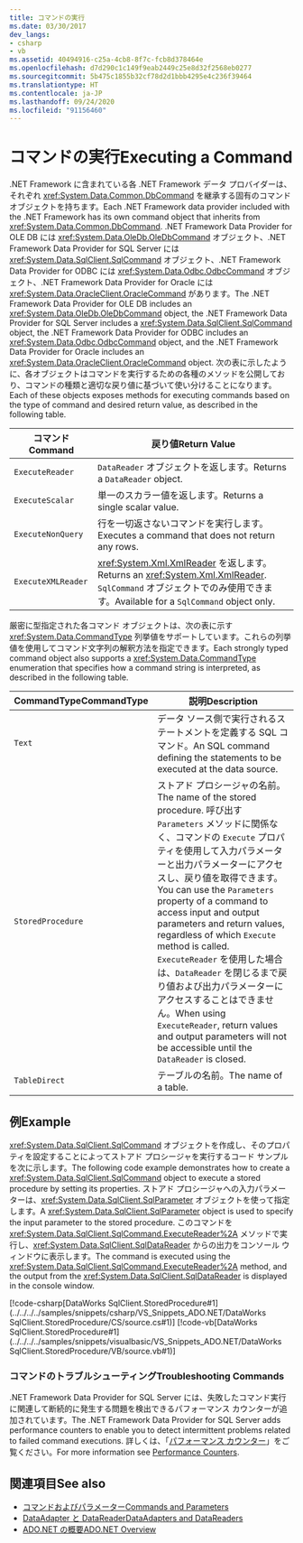 ```yaml
---
title: コマンドの実行
ms.date: 03/30/2017
dev_langs:
- csharp
- vb
ms.assetid: 40494916-c25a-4cb8-8f7c-fcb8d378464e
ms.openlocfilehash: d7d290c1c149f9eab2449c25e8d32f2568eb0277
ms.sourcegitcommit: 5b475c1855b32cf78d2d1bbb4295e4c236f39464
ms.translationtype: HT
ms.contentlocale: ja-JP
ms.lasthandoff: 09/24/2020
ms.locfileid: "91156460"
---
```

# <a name="executing-a-command"></a><span data-ttu-id="c2876-102">コマンドの実行</span><span class="sxs-lookup"><span data-stu-id="c2876-102">Executing a Command</span></span>

<span data-ttu-id="c2876-103">.NET Framework に含まれている各 .NET Framework データ プロバイダーは、それぞれ <xref:System.Data.Common.DbCommand> を継承する固有のコマンド オブジェクトを持ちます。</span><span class="sxs-lookup"><span data-stu-id="c2876-103">Each .NET Framework data provider included with the .NET Framework has its own command object that inherits from <xref:System.Data.Common.DbCommand>.</span></span> <span data-ttu-id="c2876-104">.NET Framework Data Provider for OLE DB には <xref:System.Data.OleDb.OleDbCommand> オブジェクト、.NET Framework Data Provider for SQL Server には <xref:System.Data.SqlClient.SqlCommand> オブジェクト、.NET Framework Data Provider for ODBC には <xref:System.Data.Odbc.OdbcCommand> オブジェクト、.NET Framework Data Provider for Oracle には <xref:System.Data.OracleClient.OracleCommand> があります。</span><span class="sxs-lookup"><span data-stu-id="c2876-104">The .NET Framework Data Provider for OLE DB includes an <xref:System.Data.OleDb.OleDbCommand> object, the .NET Framework Data Provider for SQL Server includes a <xref:System.Data.SqlClient.SqlCommand> object, the .NET Framework Data Provider for ODBC includes an <xref:System.Data.Odbc.OdbcCommand> object, and the .NET Framework Data Provider for Oracle includes an <xref:System.Data.OracleClient.OracleCommand> object.</span></span> <span data-ttu-id="c2876-105">次の表に示したように、各オブジェクトはコマンドを実行するための各種のメソッドを公開しており、コマンドの種類と適切な戻り値に基づいて使い分けることになります。</span><span class="sxs-lookup"><span data-stu-id="c2876-105">Each of these objects exposes methods for executing commands based on the type of command and desired return value, as described in the following table.</span></span>  
  
|<span data-ttu-id="c2876-106">コマンド</span><span class="sxs-lookup"><span data-stu-id="c2876-106">Command</span></span>|<span data-ttu-id="c2876-107">戻り値</span><span class="sxs-lookup"><span data-stu-id="c2876-107">Return Value</span></span>|  
|-------------|------------------|  
|`ExecuteReader`|<span data-ttu-id="c2876-108">`DataReader` オブジェクトを返します。</span><span class="sxs-lookup"><span data-stu-id="c2876-108">Returns a `DataReader` object.</span></span>|  
|`ExecuteScalar`|<span data-ttu-id="c2876-109">単一のスカラー値を返します。</span><span class="sxs-lookup"><span data-stu-id="c2876-109">Returns a single scalar value.</span></span>|  
|`ExecuteNonQuery`|<span data-ttu-id="c2876-110">行を一切返さないコマンドを実行します。</span><span class="sxs-lookup"><span data-stu-id="c2876-110">Executes a command that does not return any rows.</span></span>|  
|`ExecuteXMLReader`|<span data-ttu-id="c2876-111"><xref:System.Xml.XmlReader> を返します。</span><span class="sxs-lookup"><span data-stu-id="c2876-111">Returns an <xref:System.Xml.XmlReader>.</span></span> <span data-ttu-id="c2876-112">`SqlCommand` オブジェクトでのみ使用できます。</span><span class="sxs-lookup"><span data-stu-id="c2876-112">Available for a `SqlCommand` object only.</span></span>|  
  
 <span data-ttu-id="c2876-113">厳密に型指定された各コマンド オブジェクトは、次の表に示す <xref:System.Data.CommandType> 列挙値をサポートしています。これらの列挙値を使用してコマンド文字列の解釈方法を指定できます。</span><span class="sxs-lookup"><span data-stu-id="c2876-113">Each strongly typed command object also supports a <xref:System.Data.CommandType> enumeration that specifies how a command string is interpreted, as described in the following table.</span></span>  
  
|<span data-ttu-id="c2876-114">CommandType</span><span class="sxs-lookup"><span data-stu-id="c2876-114">CommandType</span></span>|<span data-ttu-id="c2876-115">説明</span><span class="sxs-lookup"><span data-stu-id="c2876-115">Description</span></span>|  
|-----------------|-----------------|  
|`Text`|<span data-ttu-id="c2876-116">データ ソース側で実行されるステートメントを定義する SQL コマンド。</span><span class="sxs-lookup"><span data-stu-id="c2876-116">An SQL command defining the statements to be executed at the data source.</span></span>|  
|`StoredProcedure`|<span data-ttu-id="c2876-117">ストアド プロシージャの名前。</span><span class="sxs-lookup"><span data-stu-id="c2876-117">The name of the stored procedure.</span></span> <span data-ttu-id="c2876-118">呼び出す `Parameters` メソッドに関係なく、コマンドの `Execute` プロパティを使用して入力パラメーターと出力パラメーターにアクセスし、戻り値を取得できます。</span><span class="sxs-lookup"><span data-stu-id="c2876-118">You can use the `Parameters` property of a command to access input and output parameters and return values, regardless of which `Execute` method is called.</span></span> <span data-ttu-id="c2876-119">`ExecuteReader` を使用した場合は、`DataReader` を閉じるまで戻り値および出力パラメーターにアクセスすることはできません。</span><span class="sxs-lookup"><span data-stu-id="c2876-119">When using `ExecuteReader`, return values and output parameters will not be accessible until the `DataReader` is closed.</span></span>|  
|`TableDirect`|<span data-ttu-id="c2876-120">テーブルの名前。</span><span class="sxs-lookup"><span data-stu-id="c2876-120">The name of a table.</span></span>|  
  
## <a name="example"></a><span data-ttu-id="c2876-121">例</span><span class="sxs-lookup"><span data-stu-id="c2876-121">Example</span></span>  

 <span data-ttu-id="c2876-122"><xref:System.Data.SqlClient.SqlCommand> オブジェクトを作成し、そのプロパティを設定することによってストアド プロシージャを実行するコード サンプルを次に示します。</span><span class="sxs-lookup"><span data-stu-id="c2876-122">The following code example demonstrates how to create a <xref:System.Data.SqlClient.SqlCommand> object to execute a stored procedure by setting its properties.</span></span> <span data-ttu-id="c2876-123">ストアド プロシージャへの入力パラメーターは、<xref:System.Data.SqlClient.SqlParameter> オブジェクトを使って指定します。</span><span class="sxs-lookup"><span data-stu-id="c2876-123">A <xref:System.Data.SqlClient.SqlParameter> object is used to specify the input parameter to the stored procedure.</span></span> <span data-ttu-id="c2876-124">このコマンドを <xref:System.Data.SqlClient.SqlCommand.ExecuteReader%2A> メソッドで実行し、<xref:System.Data.SqlClient.SqlDataReader> からの出力をコンソール ウィンドウに表示します。</span><span class="sxs-lookup"><span data-stu-id="c2876-124">The command is executed using the <xref:System.Data.SqlClient.SqlCommand.ExecuteReader%2A> method, and the output from the <xref:System.Data.SqlClient.SqlDataReader> is displayed in the console window.</span></span>  
  
 [!code-csharp[DataWorks SqlClient.StoredProcedure#1](../../../../samples/snippets/csharp/VS_Snippets_ADO.NET/DataWorks SqlClient.StoredProcedure/CS/source.cs#1)]
 [!code-vb[DataWorks SqlClient.StoredProcedure#1](../../../../samples/snippets/visualbasic/VS_Snippets_ADO.NET/DataWorks SqlClient.StoredProcedure/VB/source.vb#1)]  
  
### <a name="troubleshooting-commands"></a><span data-ttu-id="c2876-125">コマンドのトラブルシューティング</span><span class="sxs-lookup"><span data-stu-id="c2876-125">Troubleshooting Commands</span></span>  

 <span data-ttu-id="c2876-126">.NET Framework Data Provider for SQL Server には、失敗したコマンド実行に関連して断続的に発生する問題を検出できるパフォーマンス カウンターが追加されています。</span><span class="sxs-lookup"><span data-stu-id="c2876-126">The .NET Framework Data Provider for SQL Server adds performance counters to enable you to detect intermittent problems related to failed command executions.</span></span> <span data-ttu-id="c2876-127">詳しくは、「[パフォーマンス カウンター](performance-counters.md)」をご覧ください。</span><span class="sxs-lookup"><span data-stu-id="c2876-127">For more information see [Performance Counters](performance-counters.md).</span></span>  
  
## <a name="see-also"></a><span data-ttu-id="c2876-128">関連項目</span><span class="sxs-lookup"><span data-stu-id="c2876-128">See also</span></span>

- [<span data-ttu-id="c2876-129">コマンドおよびパラメーター</span><span class="sxs-lookup"><span data-stu-id="c2876-129">Commands and Parameters</span></span>](commands-and-parameters.md)
- [<span data-ttu-id="c2876-130">DataAdapter と DataReader</span><span class="sxs-lookup"><span data-stu-id="c2876-130">DataAdapters and DataReaders</span></span>](dataadapters-and-datareaders.md)
- [<span data-ttu-id="c2876-131">ADO.NET の概要</span><span class="sxs-lookup"><span data-stu-id="c2876-131">ADO.NET Overview</span></span>](ado-net-overview.md)
